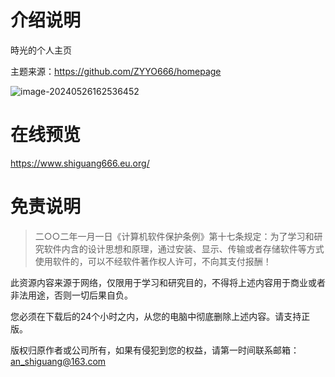 # 介绍说明

時光的个人主页

主题来源：https://github.com/ZYYO666/homepage



![image-20240526162536452](https://img2023.cnblogs.com/blog/2233039/202405/2233039-20240526162559153-1006606636.png)



# 在线预览

https://www.shiguang666.eu.org/

# 免责说明

> 二○○二年一月一日《计算机软件保护条例》第十七条规定：为了学习和研究软件内含的设计思想和原理，通过安装、显示、传输或者存储软件等方式使用软件的，可以不经软件著作权人许可，不向其支付报酬！



此资源内容来源于网络，仅限用于学习和研究目的，不得将上述内容用于商业或者非法用途，否则一切后果自负。

您必须在下载后的24个小时之内，从您的电脑中彻底删除上述内容。请支持正版。

版权归原作者或公司所有，如果有侵犯到您的权益，请第一时间联系邮箱：[an_shiguang@163.com](mailto:an_shiguang@163.com)









